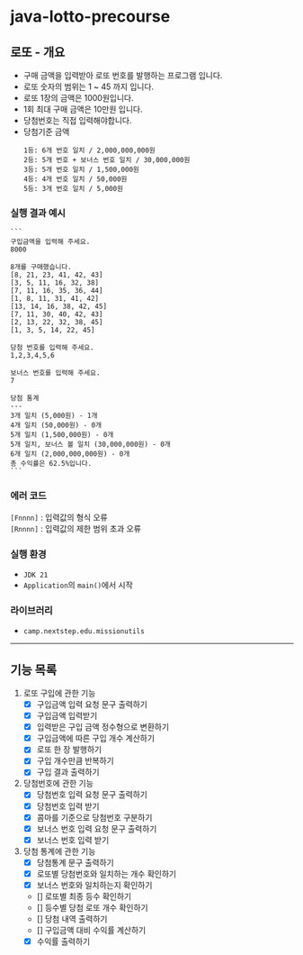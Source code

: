 # java-lotto-precourse

## 로또 - 개요
- 구매 금액을 입력받아 로또 번호를 발행하는 프로그램 입니다.
- 로또 숫자의 범위는 1 ~ 45 까지 입니다.
- 로또 1장의 금액은 1000원입니다.
- 1회 최대 구매 금액은 10만원 입니다.
- 당첨번호는 직접 입력해야합니다.
- 당첨기준 금액
    ```
    1등: 6개 번호 일치 / 2,000,000,000원
    2등: 5개 번호 + 보너스 번호 일치 / 30,000,000원
    3등: 5개 번호 일치 / 1,500,000원
    4등: 4개 번호 일치 / 50,000원
    5등: 3개 번호 일치 / 5,000원
    ```

### 실행 결과 예시
    ```
    구입금액을 입력해 주세요.
    8000
    
    8개를 구매했습니다.
    [8, 21, 23, 41, 42, 43]
    [3, 5, 11, 16, 32, 38]
    [7, 11, 16, 35, 36, 44]
    [1, 8, 11, 31, 41, 42]
    [13, 14, 16, 38, 42, 45]
    [7, 11, 30, 40, 42, 43]
    [2, 13, 22, 32, 38, 45]
    [1, 3, 5, 14, 22, 45]
    
    당첨 번호를 입력해 주세요.
    1,2,3,4,5,6
    
    보너스 번호를 입력해 주세요.
    7
    
    당첨 통계
    ---
    3개 일치 (5,000원) - 1개
    4개 일치 (50,000원) - 0개
    5개 일치 (1,500,000원) - 0개
    5개 일치, 보너스 볼 일치 (30,000,000원) - 0개
    6개 일치 (2,000,000,000원) - 0개
    총 수익률은 62.5%입니다.
    ```

### 에러 코드
`[Fnnnn]` : 입력값의 형식 오류   
`[Rnnnn]` : 입력값의 제한 범위 초과 오류

### 실행 환경
- `JDK 21`
- `Application`의 `main()`에서 시작

### 라이브러리
- `camp.nextstep.edu.missionutils`

---

## 기능 목록
1. 로또 구입에 관한 기능
   - [x] 구입금액 입력 요청 문구 출력하기
   - [x] 구입금액 입력받기
   - [x] 입력받은 구입 금액 정수형으로 변환하기
   - [x] 구입금액에 따른 구입 개수 계산하기
   - [x] 로또 한 장 발행하기
   - [x] 구입 개수만큼 반복하기
   - [x] 구입 결과 출력하기
2. 당첨번호에 관한 기능
   - [x] 당첨번호 입력 요청 문구 출력하기
   - [x] 당첨번호 입력 받기
   - [x] 콤마를 기준으로 당첨번호 구분하기
   - [x] 보너스 번호 입력 요청 문구 출력하기
   - [x] 보너스 번호 입력 받기
3. 당첨 통계에 관한 기능
   - [x] 당첨통계 문구 출력하기
   - [x] 로또별 당첨번호와 일치하는 개수 확인하기
   - [x] 보너스 번호와 일치하는지 확인하기
   - [] 로또별 최종 등수 확인하기
   - [] 등수별 당첨 로또 개수 확인하기
   - [] 당첨 내역 출력하기
   - [] 구입금액 대비 수익률 계산하기
   - [x] 수익률 출력하기
